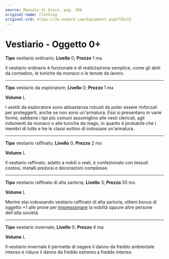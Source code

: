 ```yaml
---
source: Manuale di Gioco, pag. 288
original-name: Clothing
original-srd: https://2e.aonprd.com/Equipment.aspx?ID=15
---
```


# Vestiario - Oggetto 0+

**Tipo** vestiario ordinario; **Livello** 0; **Prezzo** 1 ma

Il vestiario ordinario è funzionale e di realizzazione semplice, come gli abiti
da contadino, le tuniche da monaco o le tenute da lavoro.

---

**Tipo** vestiario da esploratore; **Livello** 0; **Prezzo** 1 ma

**Volume** L

I vestiti da esploratore sono abbastanza robusti da poter essere rinforzati per
proteggerti, anche se non sono un'armatura. Essi si presentano in varie forme,
sebbene i tipi più comuni assomiglino alle vesti clericali, agli indumenti da
monaco o alle tuniche da mago, in quanto è probabile che i membri di tutte e tre
le classi evitino di indossare un'armatura.

---

**Tipo** vestiario raffinato; **Livello** 0; **Prezzo** 2 mo

**Volume** L

Il vestiario raffinato, adatto a nobili o reali, è confezionato con tessuti
costosi, metalli preziosi e decorazioni complesse.

---

**Tipo** vestiario raffinato di alta sartoria; **Livello** 3; **Prezzo** 55 mo

**Volume** L

Mentre stai indossando vestiario raffinato di alta sartoria, ottieni bonus di
oggetto +1 alle prove per [Impressionare](/azioni/abilita/impressionare) la
nobiltà oppure altre persone dell'alta società.

---

**Tipo** vestiario invernale; **Livello** 0; **Prezzo** 4 ma

**Volume** L

Il vestiario invernale ti permette di negare il danno da freddo ambientale
intenso e riduce il danno da freddo estremo a freddo intenso.
